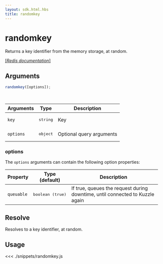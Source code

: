 ```yaml
---
layout: sdk.html.hbs
title: randomkey
---
```


# randomkey

Returns a key identifier from the memory storage, at random.

[[_Redis documentation_]](https://redis.io/commands/randomkey)

## Arguments

```js
randomkey([options]);
```

<br/>

| Arguments | Type              | Description              |
| --------- | ----------------- | ------------------------ |
| `key`     | <pre>string</pre> | Key                      |
| `options` | <pre>object</pre> | Optional query arguments |

### options

The `options` arguments can contain the following option properties:

| Property   | Type (default)            | Description                                                                  |
| ---------- | ------------------------- | ---------------------------------------------------------------------------- |
| `queuable` | <pre>boolean (true)</pre> | If true, queues the request during downtime, until connected to Kuzzle again |

## Resolve

Resolves to a key identifier, at random.

## Usage

<<< ./snippets/randomkey.js
